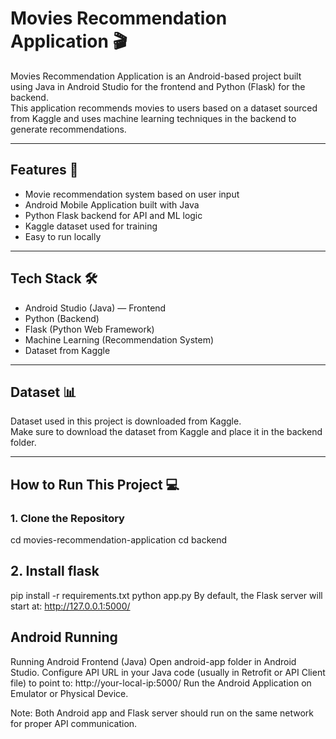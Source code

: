 # Movies Recommendation Application 🎬

Movies Recommendation Application is an Android-based project built using Java in Android Studio for the frontend and Python (Flask) for the backend.  
This application recommends movies to users based on a dataset sourced from Kaggle and uses machine learning techniques in the backend to generate recommendations.

---

## Features 🚀
- Movie recommendation system based on user input
- Android Mobile Application built with Java
- Python Flask backend for API and ML logic
- Kaggle dataset used for training
- Easy to run locally

---

## Tech Stack 🛠️
- Android Studio (Java) — Frontend
- Python (Backend)
- Flask (Python Web Framework)
- Machine Learning (Recommendation System)
- Dataset from Kaggle

---

## Dataset 📊
Dataset used in this project is downloaded from Kaggle.  
Make sure to download the dataset from Kaggle and place it in the backend folder.

---
## How to Run This Project 💻

### 1. Clone the Repository
cd movies-recommendation-application
cd backend

## 2. Install flask
pip install -r requirements.txt
python app.py
By default, the Flask server will start at:
http://127.0.0.1:5000/

## Android Running
Running Android Frontend (Java)
Open android-app folder in Android Studio.
Configure API URL in your Java code (usually in Retrofit or API Client file) to point to:
http://your-local-ip:5000/
Run the Android Application on Emulator or Physical Device.

Note: Both Android app and Flask server should run on the same network for proper API communication.

